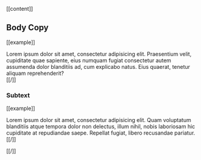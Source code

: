 [[content]]
## Body Copy

[[example]]
<div>Lorem ipsum dolor sit amet, consectetur adipisicing elit. Praesentium velit, cupiditate quae sapiente, eius numquam fugiat consectetur autem assumenda dolor blanditiis ad, cum explicabo natus. Eius quaerat, tenetur aliquam reprehenderit?</div>
[[/]]

### Subtext

[[example]]
<div class="subtext">Lorem ipsum dolor sit amet, consectetur adipisicing elit. Quam voluptatum blanditiis atque tempora dolor non delectus, illum nihil, nobis laboriosam hic cupiditate at repudiandae saepe. Repellat fugiat, libero recusandae pariatur.</div>
[[/]]

[[/]]
